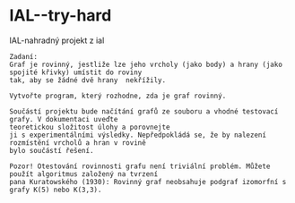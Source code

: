 # IAL--try-hard
IAL-nahradný projekt z ial

    Zadaní:
    Graf je rovinný, jestliže lze jeho vrcholy (jako body) a hrany (jako spojité křivky) umístit do roviny
    tak, aby se žádné dvě hrany  nekřížily.
    
    Vytvořte program, který rozhodne, zda je graf rovinný.
    
    Součástí projektu bude načítání grafů ze souboru a vhodné testovací grafy. V dokumentaci uveďte
    teoretickou složitost úlohy a porovnejte
    ji s experimentálními výsledky. Nepředpokládá se, že by nalezení rozmístění vrcholů a hran v rovině
    bylo součástí řešení.
    
    Pozor! Otestování rovinnosti grafu není triviální problém. Můžete použít algoritmus založený na tvrzení
    pana Kuratowského (1930): Rovinný graf neobsahuje podgraf izomorfní s grafy K(5) nebo K(3,3).
